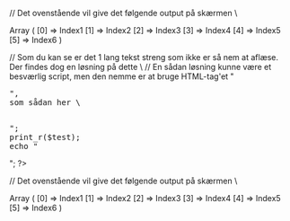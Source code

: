 <?php

// Her er et eksempel på brugen af PHP's print_r funktion \\

// Her sætter vi variablen "$test" til at vøre et array \\
$test = array("Index1", "Index2", "Index3", "Index4", "Index5", "Index6");

// Her bruger vi PHP's print_r funktion til at udskrive alle værdier på det som man leverer til funktionen \\
print_r($test);

?>

// Det ovenstående vil give det følgende output på skærmen \\

Array ( [0] => Index1 [1] => Index2 [2] => Index3 [3] => Index4 [4] => Index5 [5] => Index6 )


// Som du kan se er det 1 lang tekst streng som ikke er så nem at aflæse. Der findes dog en løsning på dette \\
// En sådan løsning kunne være et besværlig script, men den nemme er at bruge HTML-tag'et "<pre>", som sådan her \\


<?php

// Her er et eksempel på brugen af PHP's print_r funktion \\

// Her sætter vi variablen "$test" til at vøre et array \\
$test = array("Index1", "Index2", "Index3", "Index4", "Index5", "Index6");

// Her bruger vi PHP's print_r funktion til at udskrive alle værdier på det som man leverer til funktionen \\
echo "<pre>";
print_r($test);
echo "</pre>";

?>

// Det ovenstående vil give det følgende output på skærmen \\

Array
(
    [0] => Index1
    [1] => Index2
    [2] => Index3
    [3] => Index4
    [4] => Index5
    [5] => Index6
)
